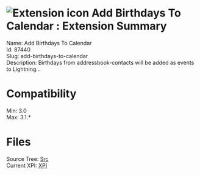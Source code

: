 # ![Extension icon](https://addons.thunderbird.net/static/img/addon-icons/default-64.png) Add Birthdays To Calendar : Extension Summary

Name: Add Birthdays To Calendar  
Id: 87440  
Slug: add-birthdays-to-calendar  
Description: Birthdays from addressbook-contacts will be added as events to Lightning...
  

# Compatibility
Min: 3.0  
Max: 3.1.*  

# Files

Source Tree: [Src](C:/Dev/Thunderbird/ThunderKdB/xall/xOther/87440-add-birthdays-to-calendar/src)  
Current XPI: [XPI](C:/Dev/Thunderbird/ThunderKdB/xall/xOther/87440-add-birthdays-to-calendar/xpi)  



